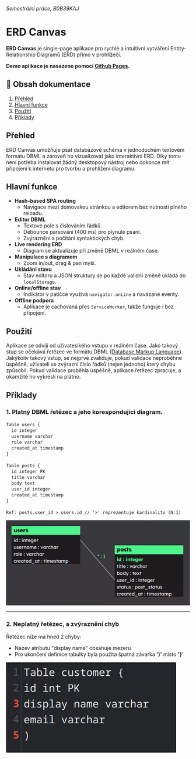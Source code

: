 *Semestrální práce, B0B39KAJ*
# ERD Canvas

**ERD Canvas** je single-page aplikace pro rychlé a intuitivní vytváření Entity-Relationship Diagramů (ERD) přímo v prohlížeči.

 **Demo aplikace je nasazeno pomocí [Github Pages](https://dev.kindl.cz/ERD-Canvas/).**


## 📝 Obsah dokumentace

1. [Přehled](#přehled)
2. [Hlavní funkce](#hlavní-funkce)
3. [Použití](#použití)
4. [Příklady](#příklady)

## Přehled
ERD Canvas umožňuje psát databázové schéma v jednoduchém textovém formátu DBML a zároveň ho vizualizovat jako interaktivní ERD. Díky tomu není potřeba instalovat žádný desktopový nástroj nebo dokonce mít připojení k internetu pro tvorbu a prohlížení diagramu.


## Hlavní funkce

- **Hash-based SPA routing**
  - Navigace mezi domovskou stránkou a editorem bez nutnosti plného reloadu.
- **Editor DBML**
  - Textové pole s číslováním řádků.
  - Debounce parsování (400 ms) pro plynulé psaní.
  - Zvýraznění a počítání syntaktických chyb.
- **Live rendering ERD**
  - Diagram se aktualizuje při změně DBML v reálném čase.
- **Manipulace s diagramem**
  - Zoom in/out, drag & pan myší.
- **Ukládání stavu**
  - Stav editoru a JSON struktury se po každé validní změně ukládá do `localStorage`.
- **Online/offline stav**
  - Indikátor v patičce využívá `navigator.onLine` a navázané eventy.
- **Offline podpora**
  - Aplikace je cachovaná přes `ServiceWorker`, takže funguje i bez připojení.



## Použití
Aplikace se odvijí od uživateslkého vstupu v reálném čase. Jako takový stup se očekává řetězec ve formátu DBML ([Database Markup Language](https://dbml.dbdiagram.io/home)). Jakýkoliv takový vstup, se nejprve zvaliduje, pokud validace neproběhne úspěšně, uživateli se zvýrazní číslo řádků (nejen jednoho) který chybu způsobil. Pokud validace proběhla úspěšně, aplikace řetězec zpracuje, a okamžitě ho vykreslí na plátno.

## Příklady

### 1. Platný DBML řetězec a jeho korespondující diagram.
```
Table users {
  id integer
  username varchar
  role varchar
  created_at timestamp
}

Table posts {
  id integer PK
  title varchar
  body text
  user_id integer
  created_at timestamp
}

Ref: posts.user_id > users.id // '>' reprezentuje kardinalitu (N:1)
```
![Příklad diagramu](exampleValid.png)

---
### 2. Neplatný řetězec, a zvýraznění chyb
Řetězec níže má hned 2 chyby:
- Název atributu "display name" obsahuje mezeru
- Pro ukončení definice tabulky byla použita špatná závarka **')'** místo **'}'**

![alt text](exampleInvalid.png)